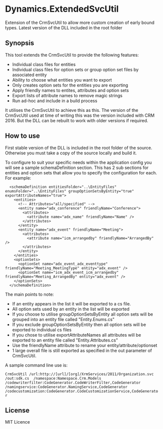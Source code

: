 # Dynamics.ExtendedSvcUtil

Extension of the CrmSvcUtil to allow more custom creation of early bound types. Latest version of the DLL included in the root folder

## Synopsis

This tool extends the CrmSvcUtil to provide the following features:

* Individual class files for entities
* Individual class files for option sets or group option set files by associated entity 
* Ability to choose what entities you want to export
* Only creates option sets for the entities you are exporting
* Apply friendly names to entites, attributes and option sets
* Export lists of attribute names to remove magic strings
* Run ad-hoc and include in a build process 

It utilises the CrmSvcUtil to achieve this as this. The version of the CrmSvcUtil used at time of writing this was the version included with CRM 2016. But the DLL can be rebuilt to work with older versions if required.

## How to use

First stable version of the DLL is included in the root folder of the source. Otherwise you must take a copy of the source locally and build it.

To configure to suit your specific needs within the application config you will see a sample schemaDefinition section. This has 2 sub sections for entities and option sets that allow you to specify the configuration for each. For example:

```
  <schemaDefinition entitiesFolder="..\EntityFiles" enumsFolder="..\EntityFiles" groupOptionSetsByEntity="true" exportAttributeNames="true">
    <entities>
      <!-- Attributes="all/specified" -->
      <entity name="adx_conference" friendlyName="Conference">
        <attributes>
          <attribute name="adx_name" friendlyName="Name" />
        </attributes>
      </entity>
      <entity name="adx_event" friendlyName="Meeting">
        <attributes>
          <attribute name="icm_arrangedby" friendlyName="ArrangedBy" />
        </attributes>
      </entity>
    </entities>
    <optionSets>
      <optionSet name="adx_event_adx_eventtype" friendlyName="Meeting_MeetingType" entity="adx_event" />
      <optionSet name="icm_adx_event_icm_arrangedby" friendlyName="Meeting_ArrangedBy" entity="adx_event" />
    </optionSets>
  </schemaDefinition>
  ```

The main points to note:

* If an entity appears in the list it will be exported to a cs file.
* All option sets used by an entity in the list will be exported
* If you choose to utilise groupOptionSetsByEntity all option sets will be grouped into an entity file called "Entity.Enums.cs"
* If you exclude groupOptionSetsByEntity then all option sets will be exported to individual cs files 
* If you chose to utilise exportAttributeNames all attributes will be exported to an entity file called "Entity.Attributes.cs"
* Use the friendlyName attribute to rename your entity/attribute/optionset
* 1 large overall file is still exported as specified in the out parameter of CrmSvcUtil. 

A sample command line use is:

`CrmSvcUtil /url:http://[url]/[org]/XrmServices/2011/Organization.svc /out:sdk.cs  /namespace:Namespace.Crm.Models /codewriterfilter:CodeGenerator.CodeWriterFilter,CodeGenerator  /namingservice:CodeGenerator.NamingService,CodeGenerator /codecustomization:CodeGenerator.CodeCustomizationService,CodeGenerator`

## License

MIT Licence

